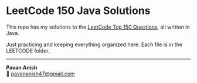# LeetCode 150 Java Solutions

This repo has my solutions to the [LeetCode Top 150 Questions](https://leetcode.com/study-plan/top-interview-150/), all written in Java.

Just practicing and keeping everything organized here. Each file is in the LEETCODE folder.

---

**Pavan Anish**  
📧 pavananish47@gmail.com
